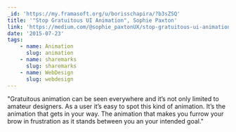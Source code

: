 ```yaml
---
_id: 'https://my.framasoft.org/u/borisschapira/?b3sZSQ'
title: '"Stop Gratuitous UI Animation", Sophie Paxton'
link: 'https://medium.com/@sophie_paxtonUX/stop-gratuitous-ui-animation-9ece9aa9eb97'
date: '2015-07-23'
tags:
    - name: Animation
      slug: animation
    - name: sharemarks
      slug: sharemarks
    - name: WebDesign
      slug: webdesign
---
```


<div class="markdown"><p>&quot;Gratuitous animation can be seen everywhere and it’s not only limited to amateur designers. As a user it’s easy to spot this kind of animation. It’s the animation that gets in your way. The animation that makes you furrow your brow in frustration as it stands between you an your intended goal.&quot;
</p></div>
